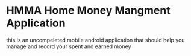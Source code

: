 # HMMA Home Money Mangment Application
this is an uncompeleted mobile android application that should help you manage and record your spent and earned money
